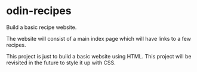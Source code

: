 # odin-recipes

Build a basic recipe website.

The website will consist of a main index page which will have links to a few recipes. 

This project is just to build a basic website using HTML. This project will be revisited in the future to style it up with CSS.
